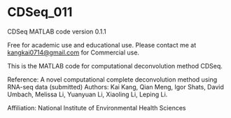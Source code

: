 # CDSeq_011
CDSeq MATLAB code version 0.1.1

Free for academic use and educational use. Please contact me at kangkai0714@gmail.com for Commercial use. 


This is the MATLAB code for computational deconvolution method CDSeq. 

Reference: A novel computational complete deconvolution method using RNA-seq data (submitted)
Authors: Kai Kang, Qian Meng, Igor Shats, David Umbach, Melissa Li, Yuanyuan Li, Xiaoling Li, Leping Li.

Affiliation: National Institute of Environmental Health Sciences
